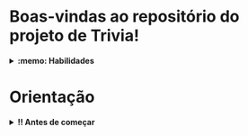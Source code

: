 # Boas-vindas ao repositório do projeto de Trivia!

<details>
  <summary><strong>:memo: Habilidades</strong></summary><br />

Nesse projeto, será desenvolvido:

  - Um store Redux em aplicações React

  - Reducers no Redux em aplicações React

  - Actions no Redux em aplicações React

  - Dispatchers no Redux em aplicações React

  - Conectar Redux aos componentes React

  - Actions assíncronas na sua aplicação React que faz uso de Redux.

  - Testes para garantir que sua aplicação possua uma boa cobertura de testes.
</details>

# Orientação

<details>
  <summary><strong>‼️ Antes de começar</strong></summary><br />

  1. Instale as dependências e inicialize o projeto

  - Instale as dependências:
    - `npm install`
  - Inicialize o projeto:
    - `npm start` (uma nova página deve abrir no seu navegador com um texto simples)
</details>